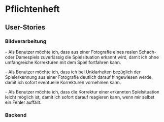 # Pflichtenheft


## User-Stories

### Bildverarbeitung

- Als Benutzer möchte ich, dass aus einer Fotografie eines realen Schach- oder Damespiels zuverlässig die Spielsituation erkannt wird, damit ich ohne umfangreiche Korrekturen mit dem Spiel fortfahren kann.

- Als Benutzer möchte ich, dass ich bei Unklarheiten bezüglich der Spielerkennung aus einer Fotografie deutlich darauf hingewiesen werde, damit ich sofort eventuelle Korrekturen vornehmen kann.

- Als Benutzer möchte ich, dass die Korrektur einer erkannten Spielsituation leicht möglich ist, damit ich sofort darauf reagieren kann, wenn mir selbst ein Fehler auffällt.

### Backend
